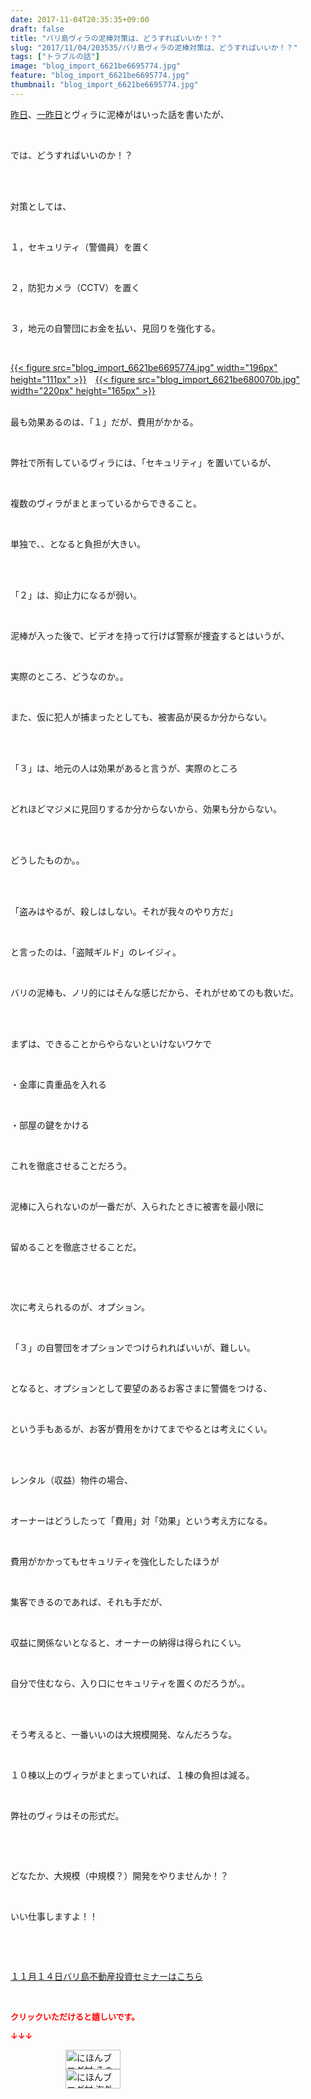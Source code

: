 ```yaml
---
date: 2017-11-04T20:35:35+09:00
draft: false
title: "バリ島ヴィラの泥棒対策は、どうすればいいか！？"
slug: "2017/11/04/203535/バリ島ヴィラの泥棒対策は、どうすればいいか！？"
tags: ["トラブルの話"]
image: "blog_import_6621be6695774.jpg"
feature: "blog_import_6621be6695774.jpg"
thumbnail: "blog_import_6621be6695774.jpg"
---
```

<p><a href="entry-12325118153.html" target="_blank">昨日</a>、<a href="entry-12325089574.html" target="_blank">一昨日</a>とヴィラに泥棒がはいった話を書いたが、</p><p> </p><p>では、どうすればいいのか！？</p><p> </p><p><br/>対策としては、</p><p> </p><p>１，セキュリティ（警備員）を置く</p><p> </p><p>２，防犯カメラ（CCTV）を置く</p><p> </p><p>３，地元の自警団にお金を払い、見回りを強化する。</p><p> </p><p><a href="blog_import_6621be6695774.jpg">{{< figure src="blog_import_6621be6695774.jpg" width="196px" height="111px" >}}</a>　<a href="blog_import_6621be680070b.jpg">{{< figure src="blog_import_6621be680070b.jpg" width="220px" height="165px" >}}</a></p><p><br/>最も効果あるのは、「１」だが、費用がかかる。</p><p> </p><p>弊社で所有しているヴィラには、「セキュリティ」を置いているが、</p><p> </p><p>複数のヴィラがまとまっているからできること。</p><p> </p><p>単独で、、となると負担が大きい。</p><p> </p><p><br/>「２」は、抑止力になるが弱い。</p><p> </p><p>泥棒が入った後で、ビデオを持って行けば警察が捜査するとはいうが、</p><p> </p><p>実際のところ、どうなのか。。</p><p> </p><p>また、仮に犯人が捕まったとしても、被害品が戻るか分からない。</p><p> </p><p><br/>「３」は、地元の人は効果があると言うが、実際のところ</p><p> </p><p>どれほどマジメに見回りするか分からないから、効果も分からない。</p><p> </p><p><br/>どうしたものか。。</p><p> </p><p><br/>「盗みはやるが、殺しはしない。それが我々のやり方だ」</p><p> </p><p>と言ったのは、「盗賊ギルド」のレイジィ。</p><p> </p><p>バリの泥棒も、ノリ的にはそんな感じだから、それがせめてのも救いだ。</p><p> </p><p><br/>まずは、できることからやらないといけないワケで</p><p> </p><p>・金庫に貴重品を入れる</p><p> </p><p>・部屋の鍵をかける</p><p> </p><p>これを徹底させることだろう。</p><p> </p><p>泥棒に入られないのが一番だが、入られたときに被害を最小限に</p><p> </p><p>留めることを徹底させることだ。</p><p> </p><p> </p><p>次に考えられるのが、オプション。</p><p> </p><p>「３」の自警団をオプションでつけられればいいが、難しい。</p><p> </p><p>となると、オプションとして要望のあるお客さまに警備をつける、</p><p> </p><p>という手もあるが、お客が費用をかけてまでやるとは考えにくい。</p><p> </p><p><br/>レンタル（収益）物件の場合、</p><p> </p><p>オーナーはどうしたって「費用」対「効果」という考え方になる。</p><p> </p><p>費用がかかってもセキュリティを強化したしたほうが</p><p> </p><p>集客できるのであれば、それも手だが、</p><p> </p><p>収益に関係ないとなると、オーナーの納得は得られにくい。</p><p> </p><p>自分で住むなら、入り口にセキュリティを置くのだろうが。。</p><p> </p><p><br/>そう考えると、一番いいのは大規模開発、なんだろうな。</p><p> </p><p>１０棟以上のヴィラがまとまっていれば、１棟の負担は減る。</p><p> </p><p>弊社のヴィラはその形式だ。</p><p> </p><p> </p><p>どなたか、大規模（中規模？）開発をやりませんか！？</p><p> </p><p>いい仕事しますよ！！</p><p> </p><p> </p><p><span style="text-decoration: underline;"><a href="iin.co.jp" target="_blank">１１月１４日バリ島不動産投資セミナーはこちら</a></span></p><p> </p><p><font color="#ff0000" size="2"><strong>クリックいただけると嬉しいです。</strong></font></p><p><font color="#ff0000" size="2"><strong>↓↓↓</strong></font></p><p><a href="ranking.html?p_cid=01260127" id="&amp;blogmura_banner" target="_blank"><img alt="にほんブログ村 その他生活ブログ 不動産投資へ" border="0" height="31" src="data:image/svg+xml;charset=utf-8,%3Csvg%20xmlns%3D%22http%3A%2F%2Fwww.w3.org%2F2000%2Fsvg%22%20title%3D%22Placeholder%20for%20Images%22%20role%3D%22presentation%22%20viewBox%3D%220%200%2088%2031%22%20%2F%3E" width="88" data-src="https://img-proxy.blog-video.jp/images?url=http%3A%2F%2Flife.blogmura.com%2Fhudousantoushi%2Fimg%2Fhudousantoushi88_31.gif" style="aspect-ratio: auto 88 / 31;"/><noscript><img alt="にほんブログ村 その他生活ブログ 不動産投資へ" border="0" height="31" src="https://img-proxy.blog-video.jp/images?url=http%3A%2F%2Flife.blogmura.com%2Fhudousantoushi%2Fimg%2Fhudousantoushi88_31.gif" width="88"></noscript></a><br/><a href="ranking.html?p_cid=01260127" target="_blank"><img alt="にほんブログ村 海外生活ブログ バリ島情報へ" border="0" height="31" src="data:image/svg+xml;charset=utf-8,%3Csvg%20xmlns%3D%22http%3A%2F%2Fwww.w3.org%2F2000%2Fsvg%22%20title%3D%22Placeholder%20for%20Images%22%20role%3D%22presentation%22%20viewBox%3D%220%200%2088%2031%22%20%2F%3E" width="88" data-src="https://img-proxy.blog-video.jp/images?url=http%3A%2F%2Foverseas.blogmura.com%2Fbali%2Fimg%2Fbali88_31.gif" style="aspect-ratio: auto 88 / 31;"/><noscript><img alt="にほんブログ村 海外生活ブログ バリ島情報へ" border="0" height="31" src="https://img-proxy.blog-video.jp/images?url=http%3A%2F%2Foverseas.blogmura.com%2Fbali%2Fimg%2Fbali88_31.gif" width="88"></noscript></a></p>

